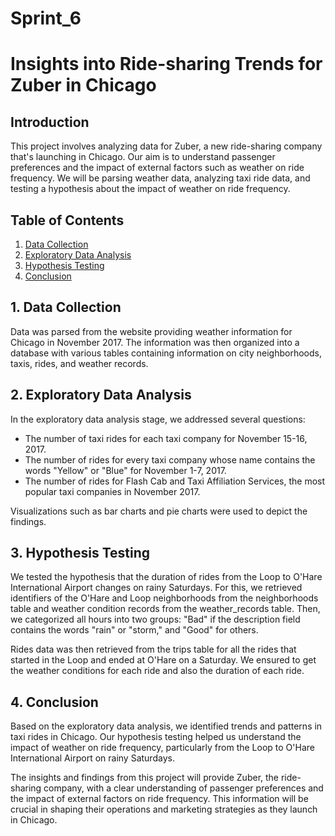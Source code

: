 # Sprint_6

# Insights into Ride-sharing Trends for Zuber in Chicago

## Introduction

This project involves analyzing data for Zuber, a new ride-sharing company that's launching in Chicago. Our aim is to understand passenger preferences and the impact of external factors such as weather on ride frequency. We will be parsing weather data, analyzing taxi ride data, and testing a hypothesis about the impact of weather on ride frequency.

## Table of Contents

1. [Data Collection](#data-collection)
2. [Exploratory Data Analysis](#data-analysis)
3. [Hypothesis Testing](#hypothesis-testing)
4. [Conclusion](#conclusion)

<a name="data-collection"></a>
## 1. Data Collection

Data was parsed from the website providing weather information for Chicago in November 2017. The information was then organized into a database with various tables containing information on city neighborhoods, taxis, rides, and weather records. 

<a name="data-analysis"></a>
## 2. Exploratory Data Analysis

In the exploratory data analysis stage, we addressed several questions:

- The number of taxi rides for each taxi company for November 15-16, 2017.
- The number of rides for every taxi company whose name contains the words "Yellow" or "Blue" for November 1-7, 2017.
- The number of rides for Flash Cab and Taxi Affiliation Services, the most popular taxi companies in November 2017.

Visualizations such as bar charts and pie charts were used to depict the findings.

<a name="hypothesis-testing"></a>
## 3. Hypothesis Testing

We tested the hypothesis that the duration of rides from the Loop to O'Hare International Airport changes on rainy Saturdays. For this, we retrieved identifiers of the O'Hare and Loop neighborhoods from the neighborhoods table and weather condition records from the weather_records table. Then, we categorized all hours into two groups: "Bad" if the description field contains the words "rain" or "storm," and "Good" for others. 

Rides data was then retrieved from the trips table for all the rides that started in the Loop and ended at O'Hare on a Saturday. We ensured to get the weather conditions for each ride and also the duration of each ride. 

<a name="conclusion"></a>
## 4. Conclusion

Based on the exploratory data analysis, we identified trends and patterns in taxi rides in Chicago. Our hypothesis testing helped us understand the impact of weather on ride frequency, particularly from the Loop to O'Hare International Airport on rainy Saturdays.

The insights and findings from this project will provide Zuber, the ride-sharing company, with a clear understanding of passenger preferences and the impact of external factors on ride frequency. This information will be crucial in shaping their operations and marketing strategies as they launch in Chicago.
